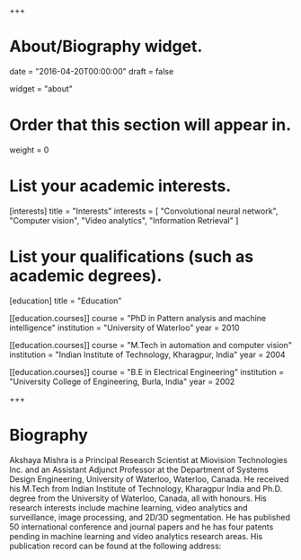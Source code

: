 +++
# About/Biography widget.

date = "2016-04-20T00:00:00"
draft = false

widget = "about"

# Order that this section will appear in.
weight = 0

# List your academic interests.
[interests]
  title = "Interests"
  interests = [
    "Convolutional neural network",
    "Computer vision",
    "Video analytics",
    "Information Retrieval"
  ]

# List your qualifications (such as academic degrees).
[education]
  title = "Education"

[[education.courses]]
  course = "PhD in Pattern analysis and machine intelligence"
  institution = "University of Waterloo"
  year = 2010

[[education.courses]]
  course = "M.Tech in automation and computer vision"
  institution = "Indian Institute of Technology, Kharagpur, India"
  year = 2004

[[education.courses]]
  course = "B.E in Electrical Engineering"
  institution = "University College of Engineering, Burla, India"
  year = 2002
 
+++

# Biography
Akshaya Mishra is a Principal Research Scientist at Miovision Technologies Inc. and an Assistant Adjunct Professor at the Department of Systems Design Engineering, University of Waterloo, Waterloo, Canada.  He received his M.Tech from Indian Institute of Technology, Kharagpur India and Ph.D. degree from the University of Waterloo, Canada, all with honours.   His research interests include machine learning, video analytics and surveillance, image processing, and 2D/3D segmentation. He has published 50 international conference and journal papers and he has four patents pending in machine learning and video analytics research areas. His publication record can be found at the following address:


